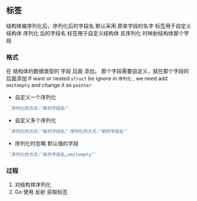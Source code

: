 ##  标签
结构体被序列化后，序列化后的字段名 默认采用 原来字段的名字
标签用于自定义结构体 序列化   后的字段名
标签用于自定义结构体 反序列化 时映射结构体那个字段


###   格式
在 结构体的数据类型的 字段 后面 添加。
那个字段需要自定义，就在那个字段的后面添加
If want or nested `struct` be ignore in `序列化` , we need add `omitempty` and change it as `pointer` 

* 自定义一个序列化
```go
 `序列化的方式:"新的字段名"`
```

* 自定义多个序列化
```go
 `序列化的方式:"新的字段名" 序列化的方式:"新的字段名"`
```

* 序列化时忽略 默认值的字段
```go
 `序列化的方式:"新的字段名,omitempty"`
```



###   过程
1. 对结构体序列化
2. Go 使用 反射 获取标签
